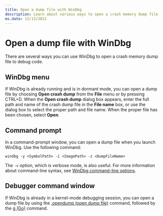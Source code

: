 ```yaml
---
title: Open a dump file with WinDbg
description: Learn about various ways to open a crash memory dump file using WinDbg in a debugging session.
ms.date: 12/13/2022
---
```


# Open a dump file with WinDbg

There are several ways you can use WinDbg to open a crash memory dump file to debug code.

## WinDbg menu

If WinDbg is already running and is in dormant mode, you can open a dump file by choosing **Open crash dump** from the **File** menu or by pressing CTRL+D. When the **Open crash dump** dialog box appears, enter the full path and name of the crash dump file in the **File name** box, or use the dialog box to select the proper path and file name. When the proper file has been chosen, select **Open**.

## Command prompt

In a command-prompt window, you can open a dump file when you launch WinDbg. Use the following command:

```Console
windbg -y <SymbolPath> -i <ImagePath> -z <DumpFileName>
```

The `-v` option, which is verbose mode, is also useful. For more information about command-line syntax, see [WinDbg command-line options](windbg-command-line-options.md).

## Debugger command window

If WinDbg is already in a kernel-mode debugging session, you can open a dump file by using the [.opendump (open dump file)](../debuggercmds/-opendump--open-dump-file-.md) command, followed by the [g (Go)](../debuggercmds/g--go-.md) command.
